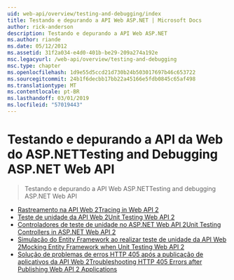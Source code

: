 ```yaml
---
uid: web-api/overview/testing-and-debugging/index
title: Testando e depurando a API Web ASP.NET | Microsoft Docs
author: rick-anderson
description: Testando e depurando a API Web ASP.NET
ms.author: riande
ms.date: 05/12/2012
ms.assetid: 31f2a034-e4d0-401b-be29-209a274a192e
msc.legacyurl: /web-api/overview/testing-and-debugging
msc.type: chapter
ms.openlocfilehash: 1d9e55d5ccd21d730b24b503017697b46c653722
ms.sourcegitcommit: 24b1f6decbb17bb22a45166e5fdb0845c65af498
ms.translationtype: MT
ms.contentlocale: pt-BR
ms.lasthandoff: 03/01/2019
ms.locfileid: "57019443"
---
```

<a name="testing-and-debugging-aspnet-web-api"></a><span data-ttu-id="d7426-103">Testando e depurando a API da Web do ASP.NET</span><span class="sxs-lookup"><span data-stu-id="d7426-103">Testing and Debugging ASP.NET Web API</span></span>
====================
> <span data-ttu-id="d7426-104">Testando e depurando a API Web ASP.NET</span><span class="sxs-lookup"><span data-stu-id="d7426-104">Testing and debugging ASP.NET Web API</span></span>


- [<span data-ttu-id="d7426-105">Rastreamento na API Web 2</span><span class="sxs-lookup"><span data-stu-id="d7426-105">Tracing in Web API 2</span></span>](tracing-in-aspnet-web-api.md)
- [<span data-ttu-id="d7426-106">Teste de unidade da API Web 2</span><span class="sxs-lookup"><span data-stu-id="d7426-106">Unit Testing Web API 2</span></span>](unit-testing-with-aspnet-web-api.md)
- [<span data-ttu-id="d7426-107">Controladores de teste de unidade no ASP.NET Web API 2</span><span class="sxs-lookup"><span data-stu-id="d7426-107">Unit Testing Controllers in ASP.NET Web API 2</span></span>](unit-testing-controllers-in-web-api.md)
- [<span data-ttu-id="d7426-108">Simulação do Entity Framework ao realizar teste de unidade da API Web 2</span><span class="sxs-lookup"><span data-stu-id="d7426-108">Mocking Entity Framework when Unit Testing Web API 2</span></span>](mocking-entity-framework-when-unit-testing-aspnet-web-api-2.md)
- [<span data-ttu-id="d7426-109">Solução de problemas de erros HTTP 405 após a publicação de aplicativos da API Web 2</span><span class="sxs-lookup"><span data-stu-id="d7426-109">Troubleshooting HTTP 405 Errors after Publishing Web API 2 Applications</span></span>](troubleshooting-http-405-errors-after-publishing-web-api-applications.md)
